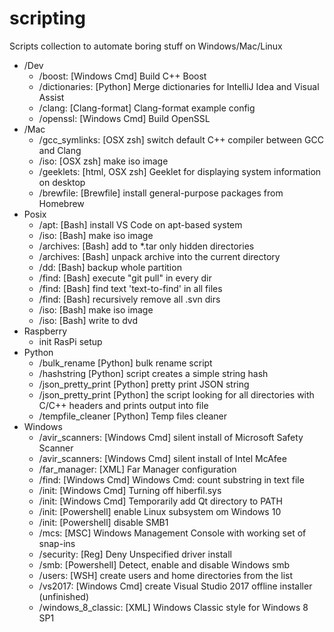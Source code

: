 # scripting
Scripts collection to automate boring stuff on Windows/Mac/Linux

* /Dev
    * /boost: [Windows Cmd] Build C++ Boost
    * /dictionaries: [Python] Merge dictionaries for IntelliJ Idea and Visual Assist
    * /clang: [Clang-format] Clang-format example config
    * /openssl: [Windows Cmd] Build OpenSSL
* /Mac
    * /gcc_symlinks: [OSX zsh] switch default C++ compiler between GCC and Clang
    * /iso: [OSX zsh] make iso image 
    * /geeklets: [html, OSX zsh] Geeklet for displaying system information on desktop
    * /brewfile: [Brewfile] install general-purpose packages from Homebrew
* Posix
    * /apt: [Bash] install VS Code on apt-based system
    * /iso: [Bash] make iso image 
    * /archives: [Bash] add to *.tar only hidden directories
    * /archives: [Bash] unpack archive into the current directory
    * /dd: [Bash] backup whole partition
    * /find: [Bash] execute "git pull" in every dir
    * /find: [Bash] find text 'text-to-find' in all files
    * /find: [Bash] recursively remove all .svn dirs
    * /iso: [Bash] make iso image
    * /iso: [Bash] write to dvd
* Raspberry
    * init RasPi setup
* Python
    * /bulk_rename [Python] bulk rename script
    * /hashstring [Python] script creates a simple string hash
    * /json_pretty_print [Python] pretty print JSON string
    * /json_pretty_print [Python] the script looking for all directories with C/C++ headers and prints output into file
    * /tempfile_cleaner [Python] Temp files cleaner
* Windows
    * /avir_scanners: [Windows Cmd] silent install of Microsoft Safety Scanner
    * /avir_scanners: [Windows Cmd] silent install of Intel McAfee
    * /far_manager: [XML] Far Manager configuration
    * /find: [Windows Cmd] Windows Cmd: count substring in text file
    * /init: [Windows Cmd] Turning off hiberfil.sys
    * /init: [Windows Cmd] Temporarily add Qt directory to PATH
    * /init: [Powershell] enable Linux subsystem om Windows 10
    * /init: [Powershell] disable SMB1
    * /mcs: [MSC] Windows Management Console with working set of snap-ins
    * /security: [Reg] Deny Unspecified driver install
    * /smb: [Powershell] Detect, enable and disable Windows smb
    * /users: [WSH] create users and home directories from the list
    * /vs2017: [Windows Cmd] create Visual Studio 2017 offline installer (unfinished)
    * /windows_8_classic: [XML] Windows Classic style for Windows 8 SP1

